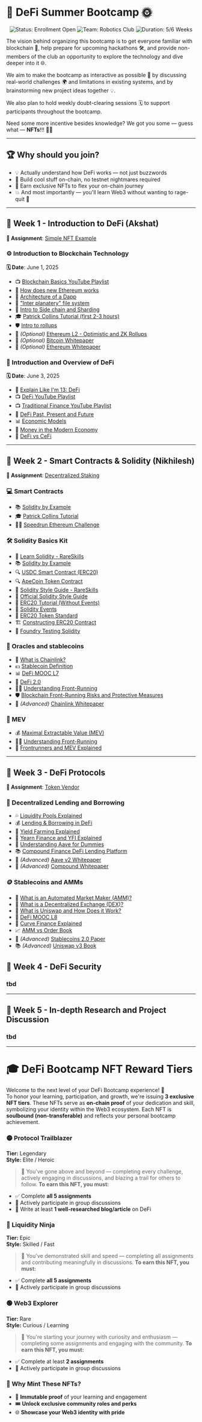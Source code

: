 # 🚀 DeFi Summer Bootcamp 🌞

<div align="center">
  <img src="https://img.shields.io/badge/Status-Enrollment%20Open-brightgreen" alt="Status: Enrollment Open">
  <img src="https://img.shields.io/badge/Team-BlocSoc-blue" alt="Team: Robotics Club">
  <img src="https://img.shields.io/badge/Duration-6%20Weeks-orange" alt="Duration: 5/6 Weeks">
</div>

The vision behind organizing this bootcamp is to get everyone familiar with blockchain 🧠, help prepare for upcoming hackathons 🛠️, and provide non-members of the club an opportunity to explore the technology and dive deeper into it 🌐.

We aim to make the bootcamp as interactive as possible 🤝 by discussing real-world challenges 🌍 and limitations in existing systems, and by brainstorming new project ideas together 💡.

We also plan to hold weekly doubt-clearing sessions 🗓️ to support participants throughout the bootcamp.

Need some more incentive besides knowledge? We got you some — guess what — **NFTs**!!! 🎉🎨

---

## 🏆 Why should you join?
- 💡 Actually understand how DeFi works — not just buzzwords
- 🧱 Build cool stuff on-chain, no testnet nightmares required
- 🧬 Earn exclusive NFTs to flex your on-chain journey
- 💥 And most importantly — you'll learn Web3 without wanting to rage-quit 😤

---


## 📅 Week 1 - Introduction to DeFi (Akshat)  
**📌 Assignment**: [Simple NFT Example](https://speedrunethereum.com/challenge/simple-nft-example)

### ⚙️ Introduction to Blockchain Technology 
**🗓️ Date**: June 1, 2025
- 📺 [Blockchain Basics YouTube Playlist](https://www.youtube.com/playlist?list=PLS01nW3RtgopFiRQiM-onPH38S0D2DU31)  
- 🧬 [How does new Ethereum works ](https://www.preethikasireddy.com/post/how-does-the-new-ethereum-work)
- 📘 [Architecture of a Dapp](https://www.preethikasireddy.com/post/the-architecture-of-a-web-3-0-application)  
- 🔮 ["Inter planatery" file system](https://medium.com/@TheNimbleNovice/a-beginners-guide-to-interplanetary-file-system-ipfs-d83232dc39a5)
- 🔄 [Intro to Side chain and Sharding](https://ethereum.org/en/developers/docs/scaling/sidechains/)
- 🎓 [Patrick Collins Tutorial (first 2-3 hours)](https://www.youtube.com/watch?v=umepbfKp5rI&t=23699s&ab_channel=PatrickCollins) 
- 🛡️ [Intro to rollups](https://www.preethikasireddy.com/post/a-normies-guide-to-rollups) 
- 🧾 *(Optional)* [Ethereum L2 - Optimistic and ZK Rollups](https://medium.com/interdax/ethereum-l2-optimistic-and-zk-rollups-dffa58870c93)  
- 📄 *(Optional)* [Bitcoin Whitepaper](https://berkeley-defi.github.io/assets/material/bitcoin.pdf)  
- 📄 *(Optional)* [Ethereum Whitepaper](https://ethereum.org/en/whitepaper/)  

### 📘 Introduction and Overview of DeFi  
**🗓️ Date**: June 3, 2025
- 📝 [Explain Like I'm 13: DeFi](https://hackmd.io/@nikillxh/HyuP5zC-eg)  
- 📺 [DeFi YouTube Playlist](https://www.youtube.com/playlist?list=PLS01nW3RtgorojSlcoLBPRfoNGzQFywaL)  
- 📺 [Traditional Finance YouTube Playlist](https://www.youtube.com/playlist?list=PLS01nW3RtgopkwJ5xwpgrspD87nqZggfx)  
- 📘 [DeFi Past, Present and Future](https://finematics.com/defi-past-present-and-future/)  
- 📊 [Economic Models](https://www.youtube.com/watch?v=kBS7r8ExjF4&ab_channel=EtherealSummit)  
- 📘 [Money in the Modern Economy](https://berkeley-defi.github.io/assets/material/money-in-the-modern-economy-an-introduction.pdf)  
- 🔄 [DeFi vs CeFi](https://www.solulab.com/defi-vs-cefi/)  

---

## 📅 Week 2 - Smart Contracts & Solidity (Nikhilesh)  
**📌 Assignment**: [Decentralized Staking](https://speedrunethereum.com/challenge/decentralized-staking)

### 💻 Smart Contracts  
- 📚 [Solidity by Example](https://solidity-by-example.org/)  
- 🎓 [Patrick Collins Tutorial](https://www.youtube.com/watch?v=umepbfKp5rI&t=23699s&ab_channel=PatrickCollins)  
- 🏃‍♂️ [Speedrun Ethereum Challenge](https://speedrunethereum.com/challenge/simple-nft-example)  

### 🛠️ Solidity Basics Kit  
- 📘 [Learn Solidity - RareSkills](https://www.rareskills.io/learn-solidity)  
- 📚 [Solidity by Example](https://solidity-by-example.org)  
- 🔍 [USDC Smart Contract (ERC20)](https://etherscan.io/token/0xa0b86991c6218b36c1d19d4a2e9eb0ce3606eb48)  
- 🔍 [ApeCoin Token Contract](https://etherscan.io/token/0x4d224452801aced8b2f0aebe155379bb5d594381)  
- 📝 [Solidity Style Guide - RareSkills](https://www.rareskills.io/post/solidity-style-guide)  
- 📝 [Official Solidity Style Guide](https://docs.soliditylang.org/en/latest/style-guide.html)  
- 🧩 [ERC20 Tutorial (Without Events)](https://www.rareskills.io/learn-solidity/erc20-tuotrial)  
- 🧩 [Solidity Events](https://www.rareskills.io/learn-solidity/events)  
- 📜 [ERC20 Token Standard](https://eips.ethereum.org/EIPS/eip-20)  
- 🏗️ [Constructing ERC20 Contract](https://docs.openzeppelin.com/contracts/5.x/erc20)  
- 🧪 [Foundry Testing Solidity](https://www.rareskills.io/post/foundry-testing-solidity)  

### 🔮 Oracles and stablecoins 
- 🔗 [What is Chainlink?](https://blog.chain.link/what-is-chainlink/)  
- 💵 [Stablecoin Definition](https://www.investopedia.com/terms/s/stablecoin.asp)  
- 📊 [DeFi MOOC L7](https://rdi.berkeley.edu/berkeley-defi/assets/material/Lecture%207%20Introduction%20Slides.pdf) 
- 🚀 [DeFi 2.0](https://chain.link/education-hub/defi-2-0)  
- 🏃‍♂️ [Understanding Front-Running](https://hacken.io/discover/front-running/)    
- 🛡️ [Blockchain Front-Running Risks and Protective Measures](https://www.ulam.io/blog/blockchain-front-running-risks-and-protective-measures)  
- 📄 *(Advanced)* [Chainlink Whitepaper](https://chain.link/whitepaper)  

### 🔮 MEV   
- 💰 [Maximal Extractable Value (MEV)](https://chain.link/education-hub/maximal-extractable-value-mev)  
- 🏃‍♂️ [Understanding Front-Running](https://hacken.io/discover/front-running/)  
- 🤖 [Frontrunners and MEV Explained](https://coinmarketcap.com/academy/article/frontrunners-and-mev-explained-how-to-beat-the-bots)  

---

## 📅 Week 3 - DeFi Protocols 
**📌 Assignment**: [Token Vendor](https://speedrunethereum.com/challenge/token-vendor)

### 💸 Decentralized Lending and Borrowing  
- 💦 [Liquidity Pools Explained](https://finematics.com/liquidity-pools-explained/)  
- 💰 [Lending & Borrowing in DeFi](https://finematics.com/lending-and-borrowing-in-defi-explained/)  
- 🌾 [Yield Farming Explained](https://finematics.com/yield-farming-explained/)  
- 🏦 [Yearn Finance and YFI Explained](https://finematics.com/yearn-finance-and-yfi-explained/)  
- 📘 [Understanding Aave for Dummies](https://medium.com/blockchain-biz/understanding-aave-for-dummies-a059c797e6a0)  
- 📚 [Compound Finance DeFi Lending Platform](https://www.okx.com/learn/compound-finance-defi-lending-platform)  
- 📄 *(Advanced)* [Aave v2 Whitepaper](https://github.com/aave/protocol-v2/blob/master/aave-v2-whitepaper.pdf)  
- 📄 *(Advanced)* [Compound Whitepaper](https://compound.finance/documents/Compound.Whitepaper.pdf)  

### 🪙 Stablecoins and AMMs  
- 🔄 [What is an Automated Market Maker (AMM)?](https://chain.link/education-hub/what-is-an-automated-market-maker-amm)  
- 💱 [What is a Decentralized Exchange (DEX)?](https://chain.link/education-hub/what-is-decentralized-exchange-dex)  
- 🦄 [What is Uniswap and How Does it Work?](https://finalfinance.medium.com/what-is-uniswap-and-how-does-it-work-76bfd4ccff52)    
- 🔮 [DeFi MOOC L8](https://rdi.berkeley.edu/berkeley-defi/assets/material/COMPRESSED%20Oracle%20Lecture%E2%80%94DeFi%20course.pdf)  
- 🔄 [Curve Finance Explained](https://www.gemini.com/cryptopedia/curve-finance-liquidity-provider-dao)  
- 📈 [AMM vs Order Book](https://snapinnovations.com/amm-vs-order-book-understanding-the-core-of-modern-crypto-trading/)  
- 📄 *(Advanced)* [Stablecoins 2.0 Paper](https://berkeley-defi.github.io/assets/material/Stablecoins%202.0%20.pdf)  
- 📚 *(Advanced)* [Uniswap v3 Book](https://uniswapv3book.com/index.html)  


## 📅 Week 4 - DeFi Security
### tbd
---

## 📅 Week 5 - In-depth Research and Project Discussion  
### tbd
---

# 🎓 DeFi Bootcamp NFT Reward Tiers  
Welcome to the next level of your DeFi Bootcamp experience! 🌟  
To honor your learning, participation, and growth, we're issuing **3 exclusive NFT tiers**. These NFTs serve as **on-chain proof** of your dedication and skill, symbolizing your identity within the Web3 ecosystem.
Each NFT is **soulbound (non-transferable)** and reflects your personal bootcamp achievement.


### 🟡 Protocol Trailblazer  
**Tier:** Legendary  
**Style:** Elite / Heroic  
> 🚀 You've gone above and beyond — completing every challenge, actively engaging in discussions, and blazing a trail for others to follow.
**To earn this NFT, you must:**  
- ✅ Complete **all 5 assignments**  
- 💬 Actively participate in group discussions  
- 📝 Write at least **1 well-researched blog/article** on DeFi  

### 🔵 Liquidity Ninja  
**Tier:** Epic  
**Style:** Skilled / Fast  
> 🥷 You've demonstrated skill and speed — completing all assignments and contributing meaningfully in discussions.
**To earn this NFT, you must:**  
- ✅ Complete **all 5 assignments**  
- 💬 Actively participate in group discussions  

### 🟢 Web3 Explorer  
**Tier:** Rare  
**Style:** Curious / Learning  
> 🌱 You're starting your journey with curiosity and enthusiasm — completing some assignments and engaging with the community.
**To earn this NFT, you must:**  
- ✅ Complete at least **2 assignments**  
- 💬 Actively participate in group discussions  

### 🎁 Why Mint These NFTs?

- 🔐 **Immutable proof** of your learning and engagement  
- 🎟 **Unlock exclusive community roles and perks**  
- 🌐 **Showcase your Web3 identity with pride**